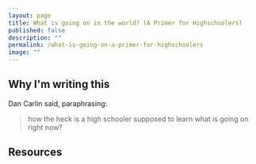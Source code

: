 ```yaml
---
layout: page
title: What is going on in the world? (A Primer for Highschoolers)
published: false
description: ""
permalink: /what-is-going-on-a-primer-for-highschoolers
image: ""
---
```


## Why I'm writing this

Dan Carlin said, paraphrasing:

> how the heck is a high schooler supposed to learn what is going on right now? 

## Resources




